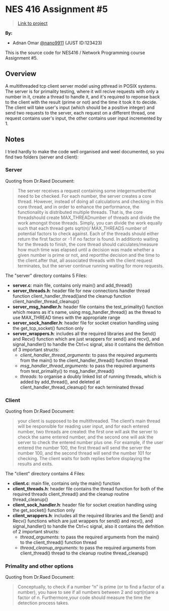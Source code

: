 # NES 416 Assignment #5
>[Link to project](https://github.com/nano9911/NES416-Assignments/tree/main/Assignment-5)

**By:**
- Adnan Omar [@nano9911](https://github.com/nano9911) (JUST ID:123423)

This is the source code for NES416 / Network Programming course Assignment #5.

## Overview
A multithreaded tcp client server model using pthread in POSIX systems.
The server is for primality testing, where it will recive requests with only a number in it,
create a thread to handle it, and it's required to reponse back to the client with the
result (prime or not) and the time it took it to decide. The client will take user's input
(which should be a positive integer) and send two requests to the server, each request on
a different thread, one request contains user's input, the other contains user input incremented
by 1.

## Notes
I tried hardly to make the code well organised and weel documented,
so you find two folders (server and client):
### Server
Quoting from Dr.Raed Document:
> The server receives a request containing some integernumberthat need to be checked. For each
> number, the server creates a core thread. However, instead of doing all calculations and checking
> in this core thread, and in order to enhance the performance, the functionality is distributed
> multiple threads. That is, the core threadshould create MAX_THREADnumber of threads and divide the
> work amongst those threads. Simply, you can divide the work equally such that each thread gets 
> sqrt(n)/ MAX_THREADS number of potential factors to check against. Each of the threads should either
> return the first factor or -1 if no factor is found. In additionto waiting for the threads to finish,
> the core thread should calculates/measure how much time was elapsed until a decision was made whether
> a given number is prime or not, and reportthe decision and the time to the client.after that, all
> associated threads with the client request terminates, but the server continue running waiting for more requests.

The "server" directory contains 5 Files:
- **server.c**: main file, contains only main() and add_thread()
- **server_threads.h**: header file for new connections handler thread function client_handler_thread()and the cleanup function client_handler_thread_cleanup()
- **server_msg_handler.h**: header file contains the test_primality() function which means as it's name, using msg_handler_thread() as the thread to use MAX_THREAD times with the appropriate range
- **server_sock_handler.h**: header file for socket creation handling using the get_tcp_socket() function only
- **server_wrappers.h**: includes all the required libraries and the Send() and Recv()  function which are just wrappers for send() and recv(), and signal_handler() to handle the Ctrl+c signal, also it contains the defnition of 3 important structs:
  - *client_handler_thread_arguments*: to pass the required arguments from the main() to the client_handler_thread() function thread
  - *msg_handler_thread_arguments*: to pass the required arguments from test_primality() to msg_handler_thread()
  - *threads*: to organise a doubly linked list of running threads, which is added by add_thread(), and deleted at client_handler_thread_cleanup() for each terminated thread

### Client
Quoting from Dr.Raed Document:
> your client is supposed to be multithreaded. The client’s main thread will be responsible for reading
> user input, and for each entered number, two threads are created: the first one will ask the server to
> check the same entered number, and the second one will ask the server to check the entered number plus
> one.  For example, if the user entered the number 100, the first thread will send the server the
> number 100, and the second thread will send the number 101 for checking. The client waits for both replies
> before displaying the results and exits.

The "client" directory contains 4 Files:
- **client.c**: main file, contains only the main() function
- **client_threads.h**: header file contains the thread function for both of the required threads client_thread() and the cleanup routine thread_cleanup()
- **client_sock_handler.h**: header file for socket creation handling using the get_socket() function only
- **client_wrappers.h**: includes all the required libraries and the Send() and Recv()  functions which are just wrappers for send() and recv(), and signal_handler() to handle the Ctrl+c signal, also it contains the defnition of 2 important structs:
  - *thread_arguments*: to pass the required arguments from the main() to the client_thread() function thread
  - *thread_cleanup_arguments*: to pass the required arguments from client_thread() thread to the cleanup routine thread_cleanup()

### Primality and other options
Quoting from Dr.Raed Document:
> Conceptually, to check if a number “n” is prime (or to find a factor of a number), you have to see if all numbers
> between 2 and sqrt(n)are a factor of n. Furthermore,your code should measure the time the detection process takes.

